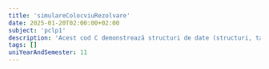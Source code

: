 ```yaml
---
title: 'simulareColocviuRezolvare'
date: 2025-01-20T02:00:00+02:00
subject: 'pclp1'
description: 'Acest cod C demonstrează structuri de date (structuri, tablouri de structuri), funcții, variabile globale, manipularea șirurilor, I/O și un algoritm de sortare, gestionând o listă de jucători printr-un meniu interactiv.'
tags: []
uniYearAndSemester: 11
---
```


